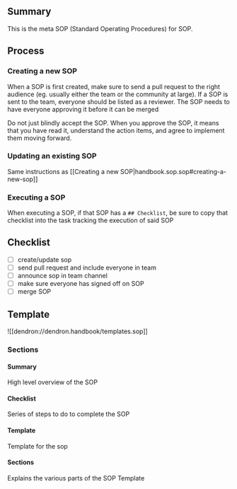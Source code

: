 
## Summary

This is the meta SOP (Standard Operating Procedures) for SOP.

## Process

### Creating a new SOP
When a SOP is first created, make sure to send a pull request to the right audience (eg. usually either the team or the community at large). If a SOP is sent to the team, everyone should be listed as a reviewer. The SOP needs to have everyone approving it before it can be merged

Do not just blindly accept the SOP. When you approve the SOP, it means that you have read it, understand the action items, and agree to implement them moving forward.

### Updating an existing SOP

Same instructions as [[Creating a new SOP|handbook.sop.sop#creating-a-new-sop]]

### Executing a SOP

When executing a SOP, if that SOP has a `## Checklist`, be sure to copy that checklist into the task tracking the execution of said SOP

## Checklist
- [ ] create/update sop
- [ ] send pull request and include everyone in team
- [ ] announce sop in team channel
- [ ] make sure everyone has signed off on SOP
- [ ] merge SOP

## Template
![[dendron://dendron.handbook/templates.sop]]

### Sections

#### Summary

High level overview of the SOP

#### Checklist

Series of steps to do to complete the SOP

#### Template

Template for the sop

#### Sections

Explains the various parts of the SOP Template
